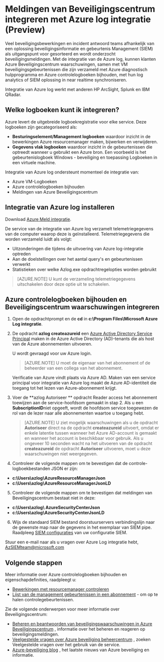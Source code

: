 <properties
   pageTitle="Meldingen van Azure Beveiligingscentrum integreren met Azure log integratie (Preview) | Microsoft Azure"
   description="In dit artikel vindt u aan de slag met Beveiligingscentrum waarschuwingen integreren met Azure log-integratie."
   services="security-center"
   documentationCenter="na"
   authors="TerryLanfear"
   manager="MBaldwin"
   editor=""/>

<tags
   ms.service="security-center"
   ms.devlang="na"
   ms.topic="article"
   ms.tgt_pltfrm="na"
   ms.workload="na"
   ms.date="08/08/2016"
   ms.author="terrylan"/>

# <a name="integrating-security-center-alerts-with-azure-log-integration-preview"></a>Meldingen van Beveiligingscentrum integreren met Azure log integratie (Preview)

Veel beveiligingsbewerkingen en incident antwoord teams afhankelijk van een oplossing beveiligingsinformatie en gebeurtenis Management (SIEM) als uitgangspunt voor gesorteerd en wordt onderzocht beveiligingsmeldingen. Met de integratie van de Azure log, kunnen klanten Azure Beveiligingscentrum waarschuwingen, samen met VM beveiligingsgebeurtenissen die zijn verzameld met Azure diagnostisch hulpprogramma en Azure controlelogboeken bijhouden, met hun log analytics of SIEM oplossing in near realtime synchroniseren.

Integratie van Azure log werkt met anderen HP ArcSight, Splunk en IBM QRadar.

## <a name="what-logs-can-i-integrate"></a>Welke logboeken kunt ik integreren?

Azure levert de uitgebreide logboekregistratie voor elke service. Deze logboeken zijn gecategoriseerd als:

- **Besturingselement/Management logboeken** waardoor inzicht in de bewerkingen Azure resourcemanager maken, bijwerken en verwijderen.
- **Gegevens vlak logboeken** waardoor inzicht in de gebeurtenissen die optreedt wanneer u gebruikt een Azure bron. Een voorbeeld is het gebeurtenislogboek Windows - beveiliging en toepassing Logboeken in een virtuele machine.

Integratie van Azure log ondersteunt momenteel de integratie van:

- Azure VM-Logboeken
- Azure controlelogboeken bijhouden
- Meldingen van Azure Beveiligingscentrum

## <a name="install-azure-log-integration"></a>Integratie van Azure log installeren

Download [Azure Meld integratie](https://www.microsoft.com/download/details.aspx?id=53324).

De service van de integratie van Azure log verzamelt telemetriegegevens van de computer waarop deze is geïnstalleerd.  Telemetriegegevens die worden verzameld luidt als volgt:

- Uitzonderingen die tijdens de uitvoering van Azure log-integratie optreden
- Aan de doelstellingen over het aantal query's en gebeurtenissen verwerkt
- Statistieken over welke Azlog.exe opdrachtregelopties worden gebruikt

> [AZURE.NOTE] U kunt de verzameling telemetriegegevens uitschakelen door deze optie uit te schakelen.

## <a name="integrate-azure-audit-logs-and-security-center-alerts"></a>Azure controlelogboeken bijhouden en Beveiligingscentrum waarschuwingen integreren

1. Open de opdrachtprompt en de **cd** in **c:\Program Files\Microsoft Azure Log integratie**.

2. De opdracht **azlog createazureid** een [Azure Active Directory Service Principal](../active-directory/active-directory-application-objects.md) maken in de Azure Active Directory (AD)-tenants die als host van de Azure abonnementen uitvoeren.

    U wordt gevraagd voor uw Azure login.

    > [AZURE.NOTE] U moet de eigenaar van het abonnement of de beheerder van een collega van het abonnement.

    Verificatie van Azure vindt plaats via Azure AD.  Maken van een service principal voor integratie van Azure log maakt de Azure AD-identiteit die toegang tot het lezen van Azure-abonnement krijgt.

3. Voer de **azlog Autoriseer <SubscriptionID> ** opdracht Reader access het abonnement toewijzen aan de service-hoofdsom gemaakt in stap 2. Als u een **SubscriptionID**niet opgeeft, wordt de hoofdsom service toegewezen de rol van de lezer naar alle abonnementen waartoe u toegang hebt.

    > [AZURE.NOTE] U ziet mogelijk waarschuwingen als u de opdracht **Autoriseer** direct na de opdracht **createazureid** uitvoert, omdat er enkele latentie tussen wanneer het Azure AD-account is gemaakt en wanneer het account is beschikbaar voor gebruik. Als u ongeveer 10 seconden wacht na het uitvoeren van de opdracht **createazureid** de opdracht **Autoriseer** uitvoeren, moet u deze waarschuwingen niet weergegeven.

4. Controleer de volgende mappen om te bevestigen dat de controle-logboekbestanden JSON er zijn:

  - **c:\Users\azlog\AzureResourceManagerJson**
  - **c:\Users\azlog\AzureResourceManagerJsonLD**

5. Controleer de volgende mappen om te bevestigen dat meldingen van Beveiligingscentrum bestaat niet in deze:

  - **c:\Users\azlog\ AzureSecurityCenterJson**
  - **c:\Users\azlog\AzureSecurityCenterJsonLD**

6. Wijs de standaard SIEM bestand doorstuurservers verbindingslijn naar de gewenste map naar de gegevens in het exemplaar van SIEM pipe. Raadpleeg [SIEM configuraties](https://azsiempublicdrops.blob.core.windows.net/drops/ALL.htm) van uw configuratie SIEM.

Stuur een e-mail naar als u vragen over Azure Log integratie hebt, [AzSIEMteam@microsoft.com](mailto:AzSIEMteam@microsoft.com)

## <a name="next-steps"></a>Volgende stappen

Meer informatie over Azure controlelogboeken bijhouden en eigenschapdefinities, raadpleegt u:

- [Bewerkingen met resourcemanager controleren](../resource-group-audit.md)
- [Lijst van de management gebeurtenissen in een abonnement](https://msdn.microsoft.com/library/azure/dn931934.aspx) - om op te halen controlegebeurtenissen.

Zie de volgende onderwerpen voor meer informatie over Beveiligingscentrum:

- [Beheren en beantwoorden van beveiligingswaarschuwingen in Azure Beveiligingscentrum](security-center-managing-and-responding-alerts.md) , informatie over het beheren en reageren op beveiligingsmeldingen.
- [Veelgestelde vragen over Azure beveiliging beheercentrum](security-center-faq.md) , zoeken Veelgestelde vragen over het gebruik van de service.
- [Azure-beveiliging blog](http://blogs.msdn.com/b/azuresecurity/) , het laatste nieuws van Azure beveiliging en informatie.
